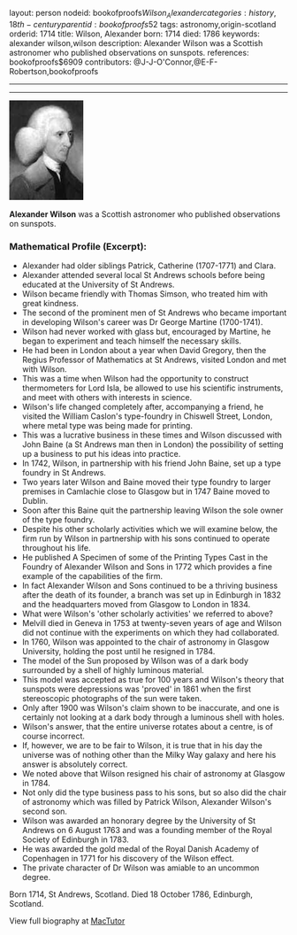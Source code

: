 layout: person
nodeid: bookofproofs$Wilson_Alexander
categories: history,18th-century
parentid: bookofproofs$52
tags: astronomy,origin-scotland
orderid: 1714
title: Wilson, Alexander
born: 1714
died: 1786
keywords: alexander wilson,wilson
description: Alexander Wilson was a Scottish astronomer who published observations on sunspots.
references: bookofproofs$6909
contributors: @J-J-O'Connor,@E-F-Robertson,bookofproofs

---



---

![Wilson_Alexander.jpg](https://github.com/bookofproofs/bookofproofs.github.io/blob/main/_sources/_assets/images/portraits/Wilson_Alexander.jpg?raw=true)

**Alexander Wilson** was a Scottish astronomer who published observations on sunspots.

### Mathematical Profile (Excerpt):
* Alexander had older siblings Patrick, Catherine (1707-1771) and Clara.
* Alexander attended several local St Andrews schools before being educated at the University of St Andrews.
* Wilson became friendly with Thomas Simson, who treated him with great kindness.
* The second of the prominent men of St Andrews who became important in developing Wilson's career was Dr George Martine (1700-1741).
* Wilson had never worked with glass but, encouraged by Martine, he began to experiment and teach himself the necessary skills.
* He had been in London about a year when David Gregory, then the Regius Professor of Mathematics at St Andrews, visited London and met with Wilson.
* This was a time when Wilson had the opportunity to construct thermometers for Lord Isla, be allowed to use his scientific instruments, and meet with others with interests in science.
* Wilson's life changed completely after, accompanying a friend, he visited the William Caslon's type-foundry in Chiswell Street, London, where metal type was being made for printing.
* This was a lucrative business in these times and Wilson discussed with John Baine (a St Andrews man then in London) the possibility of setting up a business to put his ideas into practice.
* In 1742, Wilson, in partnership with his friend John Baine, set up a type foundry in St Andrews.
* Two years later Wilson and Baine moved their type foundry to larger premises in Camlachie close to Glasgow but in 1747 Baine moved to Dublin.
* Soon after this Baine quit the partnership leaving Wilson the sole owner of the type foundry.
* Despite his other scholarly activities which we will examine below, the firm run by Wilson in partnership with his sons continued to operate throughout his life.
* He published A Specimen of some of the Printing Types Cast in the Foundry of Alexander Wilson and Sons in 1772 which provides a fine example of the capabilities of the firm.
* In fact Alexander Wilson and Sons continued to be a thriving business after the death of its founder, a branch was set up in Edinburgh in 1832 and the headquarters moved from Glasgow to London in 1834.
* What were Wilson's 'other scholarly activities' we referred to above?
* Melvill died in Geneva in 1753 at twenty-seven years of age and Wilson did not continue with the experiments on which they had collaborated.
* In 1760, Wilson was appointed to the chair of astronomy in Glasgow University, holding the post until he resigned in 1784.
* The model of the Sun proposed by Wilson was of a dark body surrounded by a shell of highly luminous material.
* This model was accepted as true for 100 years and Wilson's theory that sunspots were depressions was 'proved' in 1861 when the first stereoscopic photographs of the sun were taken.
* Only after 1900 was Wilson's claim shown to be inaccurate, and one is certainly not looking at a dark body through a luminous shell with holes.
* Wilson's answer, that the entire universe rotates about a centre, is of course incorrect.
* If, however, we are to be fair to Wilson, it is true that in his day the universe was of nothing other than the Milky Way galaxy and here his answer is absolutely correct.
* We noted above that Wilson resigned his chair of astronomy at Glasgow in 1784.
* Not only did the type business pass to his sons, but so also did the chair of astronomy which was filled by Patrick Wilson, Alexander Wilson's second son.
* Wilson was awarded an honorary degree by the University of St Andrews on 6 August 1763 and was a founding member of the Royal Society of Edinburgh in 1783.
* He was awarded the gold medal of the Royal Danish Academy of Copenhagen in 1771 for his discovery of the Wilson effect.
* The private character of Dr Wilson was amiable to an uncommon degree.

Born 1714, St Andrews, Scotland. Died 18 October 1786, Edinburgh, Scotland.

View full biography at [MacTutor](https://mathshistory.st-andrews.ac.uk/Biographies/Wilson_Alexander/)
